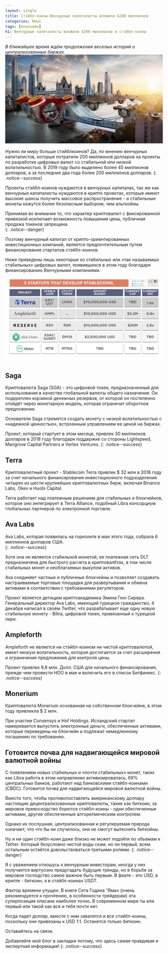 ```yaml
---
layout: single
title: Стэйбл-коины-Венчурные капиталисты вложили $200 миллионов 
categories: News
tags: [блокчейн]
h1: Венчурные капиталисты вложили $200 миллионов в стэйбл-коины
---
```

*В ближайшее время ждём продолжения веселых историй о централизованные биржах.*
![venchur](/assets/images/news/venchur.jpg)


Нужно ли миру больше стэйблкоинов?  Да, по мнению венчурных капиталистов, которые потратили 200  миллионов долларов на проекты по разработке цифровых валют со стабильной или низкой волатильностью.  В 2019 году было выделено более 45 миллионов долларов, а за последние два года более 200 миллионов долларов.
{: .notice--success}

 Проекты стэйбл-коинов нуждаются в венчурных капиталах, так же как венчурные капиталисты нуждаются в крипто проектах, которые имеют высокие шансы получить массовое распространение - и стабильные монеты кажутся более безопасным выбором, чем альткойны.  

Принимая во внимание то, что характер криптовалют с фиксированной привязкой исключает возможность повышения цены, публичная продажа токенов запрещена.  
{: .notice--danger}

Позтому венчурный капитал от крипто-ориентированных инвестиционных компаний, является предпочтительным путем финансирования стартапов стэйбл-коинов.

Ниже приведены лишь некоторые из стабильных или «так называемых стабильных» цифровых валют, появившихся в этом году благодаря финансированию Венчурными компаниями.

<a href="/assets/images/news/venchur.png" class="image-popup">
	<img src="/assets/images/news/venchur.png" alt="криптовалюта">
</a>

## Saga

Криптовалюта Saga (SGA) - это цифровой токен, предназначенный для использования в качестве глобальной валюты общего назначения.  Он подкреплен корзиной денежных резервов, от которой он постепенно отойдёт через монетарную модель, которая ограничит оборотное предложение.  

Основатели Saga стремятся создать монету с низкой волатильностью с «надежной ценностью», встроенным управлением ее ценой на биржах. 

Проект, который стартует в этом месяце, привлек 30 миллионов долларов в 2018 году благодаря поддержке со стороны Lightspeed, Mangrove Capital Partners и Vertex Ventures.
{: .notice--success}
 
## Terra

Криптовалютный проект - Stablecoin Terra привлек $ 32 млн в 2018 году за счет начального финансирования инвестиционного подразделения четырех из шести крупнейших криптовалютных бирж, включая Binance Labs, Okex и Huobi Capital.  

Terra работает над платежным решением для стабильных и блокчейнов, которое оно интегрирует в Terra Alliance, подобный Libra консорциум глобальных партнеров по электронной торговле.

## Ava Labs

 Ava Labs, которая появилась на горизонте в мае этого года, собрала 6 миллионов долларов США.  
{: .notice--success}
 
 Хотя она не является стабильной монетой, ее платежная сеть DLT предназначена для быстрого расчета в криптовалбтах, в том числе стабильных монет и необлагаемых выкупом активов.  
 
 Ava соединяет частные и публичные блокчейны и позволяет создавать настраиваемые торговые площадки для развертывания и обмена активами в соответствии с требованиями регуляторов.  

Проект является детищем криптоакадемика Эмина Гюн Сирера.  Генеральный директор Ava Labs, имеющий турецкое гражданство, 4 декабря написал в своём  Twitter, что разрабатывает еще одну новую стабильную монету - Bilira, цифровой токен, привязанный к турецкой лире.

## Ampleforth

 Ampleforth не является ни стэйбл-коином ни чистой криптовалютой, имеет низкую волатильность, которая достигается за счет расширения и ограничения предложения для контроля цены.  
 
 Проект привлек 9,8 млн. Долл. США для начального финансирования, прежде чем провести НОО в мае и включить его в список Битфинекс.
{: .notice--success}

## Monerium

 Криптовалюта Monerium основанная на собственном блокчейне, в этом году привлекла $ 2 млн. 
 
 При участии Consensys и Hof Holdings.  Исландский стартап намеревается выпустить электронные деньги, обеспеченные активами, которые переведены на блокчейн и подлежат немедленному  погашению по требованию.

## Готовится почва для надвигающейся мировой валютной войны 
С появлением новых стабильных и «почти стабильных» монет,  таких как Libra работа в этом направлении активизировалась.  69% центральных банков, работают над банковскими стэйбл-коинами  (CBDC). Готовится почва для надвигающейся мировой валютной войны.  

Вместо того, чтобы противопоставлять американскому доллару настоящие децентрализованные криптовалюты, такие как биткоин, за мировое превосходство борются стэйбл-коины  - одни обеспеченные активами, другие обеспеченные алгоритмическим контролем.  

Однако их послушная, централизованная  и регулируемая природа означает, что что бы ни случилось, они не смогут вытеснить биткойны.

Ну и ни один стэйбл-коин даже близко не может подойти по обьемам к Tether. Который безусловно чистой воды скам, но он первый, всем остальным остаётся довольствоваться третьими ролями.
{: .notice--danger}

Я с уважением отношусь к венчурным инвесторам, иногда у них получается виртуозно предугадать будущие тренды, но в борьбе за мировое господство самое важное быть первым. В фиате - это USD, в крипте - биткоин, а в стэйбл-коинах USDT.

Фактор времени упущен. В книге Сета Година “Яма» (очень рекомендуется к прочтению, в особенности трейдерам) эта суперпозиция описана наиболее точно. В современном мире ты или первый или такой как все и тебя почти нет.

Когда падет доллар, вместе с ним завалятся и все стэйбл-коины, поскольку они привязаны к USD 1:1. Останется только биткоин.

Оставайтесь на связи.


Добавляйте мой блог в закладки потому, что здесь самая правдивая и экспертная информация!
{: .notice--success}